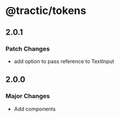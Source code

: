 # @tractic/tokens

## 2.0.1

### Patch Changes

- add option to pass reference to TextInput

## 2.0.0

### Major Changes

- Add components
